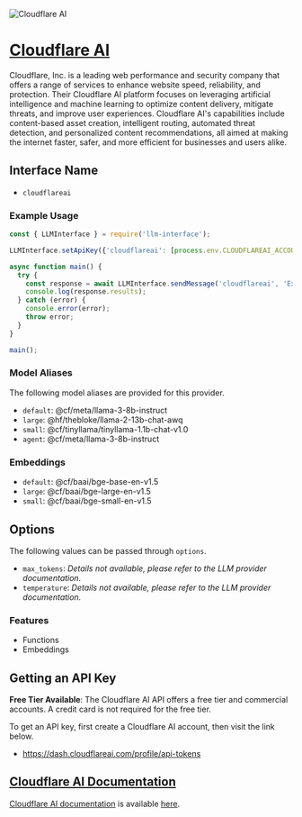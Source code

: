 ![Cloudflare AI](https://cf-assets.www.cloudflare.com/slt3lc6tev37/2FNnxFZOBEha1W2MhF44EN/e9438de558c983ccce8129ddc20e1b8b/CF_MetaImage_1200x628.png)

# [Cloudflare AI](https://www.cloudflare.com)

Cloudflare, Inc. is a leading web performance and security company that offers a range of services to enhance website speed, reliability, and protection. Their Cloudflare AI platform focuses on leveraging artificial intelligence and machine learning to optimize content delivery, mitigate threats, and improve user experiences. Cloudflare AI's capabilities include content-based asset creation, intelligent routing, automated threat detection, and personalized content recommendations, all aimed at making the internet faster, safer, and more efficient for businesses and users alike.

## Interface Name

- `cloudflareai`

### Example Usage

```javascript
const { LLMInterface } = require('llm-interface');

LLMInterface.setApiKey({'cloudflareai': [process.env.CLOUDFLAREAI_ACCOUNT_ID]});

async function main() {
  try {
    const response = await LLMInterface.sendMessage('cloudflareai', 'Explain the importance of low latency LLMs.');
    console.log(response.results);
  } catch (error) {
    console.error(error);
    throw error;
  }
}

main();
```

### Model Aliases

The following model aliases are provided for this provider. 

- `default`: @cf/meta/llama-3-8b-instruct
- `large`: @hf/thebloke/llama-2-13b-chat-awq
- `small`: @cf/tinyllama/tinyllama-1.1b-chat-v1.0
- `agent`: @cf/meta/llama-3-8b-instruct

### Embeddings

- `default`: @cf/baai/bge-base-en-v1.5
- `large`: @cf/baai/bge-large-en-v1.5
- `small`: @cf/baai/bge-small-en-v1.5


## Options

The following values can be passed through `options`.

- `max_tokens`: _Details not available, please refer to the LLM provider documentation._
- `temperature`: _Details not available, please refer to the LLM provider documentation._


### Features

- Functions
- Embeddings


## Getting an API Key

**Free Tier Available**: The Cloudflare AI API offers a free tier and commercial accounts. A credit card is not required for the free tier.

To get an API key, first create a Cloudflare AI account, then visit the link below.

- https://dash.cloudflareai.com/profile/api-tokens


## [Cloudflare AI Documentation](https://developers.cloudflare.com/workers-ai/)

[Cloudflare AI documentation](https://developers.cloudflare.com/workers-ai/) is available [here](https://developers.cloudflare.com/workers-ai/).
